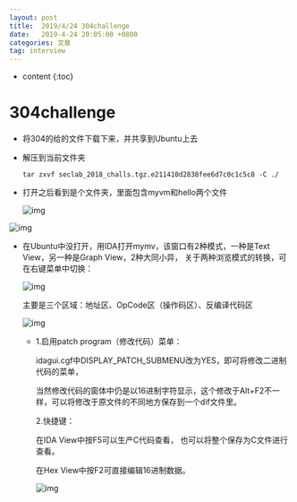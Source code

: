 ```yaml
---
layout: post
title:  2019/4/24 304challenge
date:   2019-4-24 20:05:00 +0800
categories: 文章
tag: interview
---
```


* content
{:toc}
# 304challenge

- 将304的给的文件下载下来，并共享到Ubuntu上去

- 解压到当前文件夹

  ~~~
  tar zxvf seclab_2018_challs.tgz.e211410d2838fee6d7c0c1c5c8 -C ./
  ~~~

- 打开之后看到是个文件夹，里面包含myvm和hello两个文件

  ![img](https://wx1.sinaimg.cn/mw690/0066mMjily1g2e4vctbmnj30kd02jq38.jpg)

![img](https://wx1.sinaimg.cn/mw690/0066mMjily1g2e4vct7n0j309x048jre.jpg)

- 在Ubuntu中没打开，用IDA打开mymv，该窗口有2种模式，一种是Text View，另一种是Graph View，2种大同小异， 关于两种浏览模式的转换，可在右键菜单中切换：

  ![img](https://wx3.sinaimg.cn/mw690/0066mMjily1g2e4vdxzytj311y0lcgp4.jpg)

  主要是三个区域：地址区、OpCode区（操作码区）、反编译代码区

  ![img](https://wx3.sinaimg.cn/mw690/0066mMjily1g2e4vctausj30hi0aymxm.jpg)

  - 1.启用patch program（修改代码）菜单：

    idagui.cgf中DISPLAY_PATCH_SUBMENU改为YES，即可将修改二进制代码的菜单，

    当然修改代码的窗体中仍是以16进制字符显示，这个修改于Alt+F2不一样，可以将修改于原文件的不同地方保存到一个dif文件里。 

    2.快捷键：

    在IDA View中按F5可以生产C代码查看，  也可以将整个保存为C文件进行查看。

    在Hex View中按F2可直接编辑16进制数据。

    ![img](https://wx3.sinaimg.cn/mw690/0066mMjily1g2e4vd1l2cj30ix0crglr.jpg)